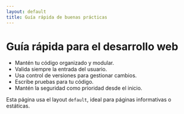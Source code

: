 ```yaml
---  
layout: default  
title: Guía rápida de buenas prácticas  
---  
```


# Guía rápida para el desarrollo web  

- Mantén tu código organizado y modular.  
- Valida siempre la entrada del usuario.  
- Usa control de versiones para gestionar cambios.  
- Escribe pruebas para tu código.  
- Mantén la seguridad como prioridad desde el inicio.  

Esta página usa el layout `default`, ideal para páginas informativas o estáticas.  